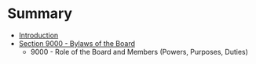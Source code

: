 # Summary

* [Introduction](README.md)
* [Section 9000 - Bylaws of the Board](chapter1.md)
   * 9000 - Role of the Board and Members (Powers, Purposes, Duties)

